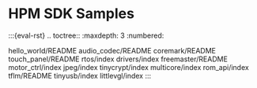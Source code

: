 # HPM SDK Samples

:::{eval-rst}
.. toctree::
   :maxdepth: 3
   :numbered:

   hello_world/README
   audio_codec/README
   coremark/README
   touch_panel/README
   rtos/index
   drivers/index
   freemaster/README
   motor_ctrl/index
   jpeg/index
   tinycrypt/index
   multicore/index
   rom_api/index
   tflm/README
   tinyusb/index
   littlevgl/index
:::
